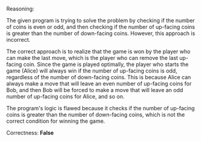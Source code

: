Reasoning:

The given program is trying to solve the problem by checking if the number of coins is even or odd, and then checking if the number of up-facing coins is greater than the number of down-facing coins. However, this approach is incorrect.

The correct approach is to realize that the game is won by the player who can make the last move, which is the player who can remove the last up-facing coin. Since the game is played optimally, the player who starts the game (Alice) will always win if the number of up-facing coins is odd, regardless of the number of down-facing coins. This is because Alice can always make a move that will leave an even number of up-facing coins for Bob, and then Bob will be forced to make a move that will leave an odd number of up-facing coins for Alice, and so on.

The program's logic is flawed because it checks if the number of up-facing coins is greater than the number of down-facing coins, which is not the correct condition for winning the game.

Correctness: **False**